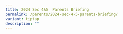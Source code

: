 ```yaml
---
title: 2024 Sec 4&5  Parents Briefing
permalink: /parents/2024-sec-4-5-parents-briefing/
variant: tiptap
description: ""
---
```

